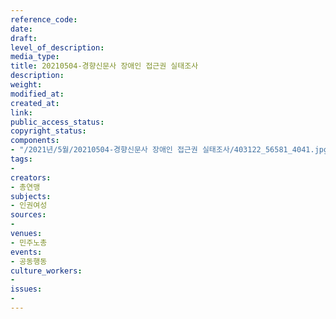 ```yaml
---
reference_code: 
date: 
draft: 
level_of_description: 
media_type: 
title: 20210504-경향신문사 장애인 접근권 실태조사
description: 
weight: 
modified_at: 
created_at: 
link: 
public_access_status: 
copyright_status: 
components:
- "/2021년/5월/20210504-경향신문사 장애인 접근권 실태조사/403122_56581_4041.jpg"
tags:
- 
creators:
- 총연맹
subjects:
- 인권여성
sources:
- 
venues:
- 민주노총
events:
- 공동행동
culture_workers:
- 
issues:
- 
---
```

